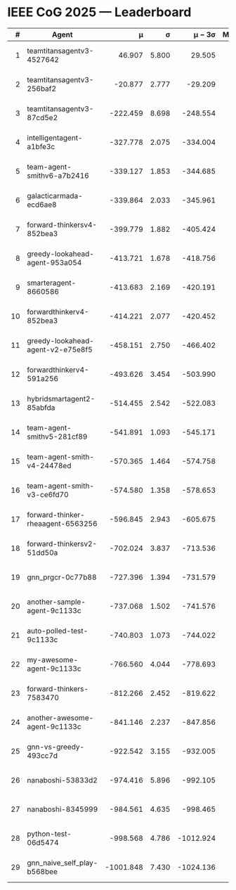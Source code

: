# IEEE CoG 2025 — Leaderboard

| # | Agent | μ | σ | μ − 3σ | Matches | Updated |
|---:|---|---:|---:|---:|---:|---|
| 1 | teamtitansagentv3-4527642 | 46.907 | 5.800 | 29.505 | 21070 | 2025-08-25 05:09 |
| 2 | teamtitansagentv3-256baf2 | -20.877 | 2.777 | -29.209 | 21416 | 2025-08-25 05:09 |
| 3 | teamtitansagentv3-87cd5e2 | -222.459 | 8.698 | -248.554 | 21666 | 2025-08-25 05:09 |
| 4 | intelligentagent-a1bfe3c | -327.778 | 2.075 | -334.004 | 17828 | 2025-08-25 05:09 |
| 5 | team-agent-smithv6-a7b2416 | -339.127 | 1.853 | -344.685 | 20900 | 2025-08-25 05:09 |
| 6 | galacticarmada-ecd6ae8 | -339.864 | 2.033 | -345.961 | 19500 | 2025-08-25 05:09 |
| 7 | forward-thinkersv4-852bea3 | -399.779 | 1.882 | -405.424 | 17061 | 2025-08-25 05:09 |
| 8 | greedy-lookahead-agent-953a054 | -413.721 | 1.678 | -418.756 | 19308 | 2025-08-25 05:09 |
| 9 | smarteragent-8660586 | -413.683 | 2.169 | -420.191 | 17866 | 2025-08-25 05:09 |
| 10 | forwardthinkerv4-852bea3 | -414.221 | 2.077 | -420.452 | 17770 | 2025-08-25 05:09 |
| 11 | greedy-lookahead-agent-v2-e75e8f5 | -458.151 | 2.750 | -466.402 | 21588 | 2025-08-25 05:09 |
| 12 | forwardthinkerv4-591a256 | -493.626 | 3.454 | -503.990 | 17375 | 2025-08-25 05:09 |
| 13 | hybridsmartagent2-85abfda | -514.455 | 2.542 | -522.083 | 17650 | 2025-08-25 05:09 |
| 14 | team-agent-smithv5-281cf89 | -541.891 | 1.093 | -545.171 | 20240 | 2025-08-25 05:09 |
| 15 | team-agent-smith-v4-24478ed | -570.365 | 1.464 | -574.758 | 21136 | 2025-08-25 05:09 |
| 16 | team-agent-smith-v3-ce6fd70 | -574.580 | 1.358 | -578.653 | 21756 | 2025-08-25 05:09 |
| 17 | forward-thinker-rheaagent-6563256 | -596.845 | 2.943 | -605.675 | 19668 | 2025-08-25 05:09 |
| 18 | forward-thinkersv2-51dd50a | -702.024 | 3.837 | -713.536 | 20328 | 2025-08-25 05:09 |
| 19 | gnn_prgcr-0c77b88 | -727.396 | 1.394 | -731.579 | 18340 | 2025-08-25 05:09 |
| 20 | another-sample-agent-9c1133c | -737.068 | 1.502 | -741.576 | 21200 | 2025-08-25 05:09 |
| 21 | auto-polled-test-9c1133c | -740.803 | 1.073 | -744.022 | 21620 | 2025-08-25 05:09 |
| 22 | my-awesome-agent-9c1133c | -766.560 | 4.044 | -778.693 | 21180 | 2025-08-25 05:09 |
| 23 | forward-thinkers-7583470 | -812.266 | 2.452 | -819.622 | 19040 | 2025-08-25 05:09 |
| 24 | another-awesome-agent-9c1133c | -841.146 | 2.237 | -847.856 | 22440 | 2025-08-25 05:09 |
| 25 | gnn-vs-greedy-493cc7d | -922.542 | 3.155 | -932.005 | 16340 | 2025-08-25 05:09 |
| 26 | nanaboshi-53833d2 | -974.416 | 5.896 | -992.105 | 16460 | 2025-08-25 05:09 |
| 27 | nanaboshi-8345999 | -984.561 | 4.635 | -998.465 | 17090 | 2025-08-25 05:09 |
| 28 | python-test-06d5474 | -998.568 | 4.786 | -1012.924 | 16930 | 2025-08-25 05:09 |
| 29 | gnn_naive_self_play-b568bee | -1001.848 | 7.430 | -1024.136 | 16900 | 2025-08-25 05:09 |

